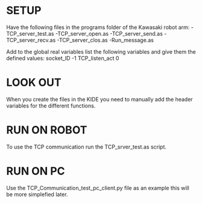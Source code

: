 # SETUP
Have the following files in the programs folder of the Kawasaki robot arm:
-TCP_server_test.as
-TCP_server_open.as
-TCP_server_send.as
-TCP_server_recv.as
-TCP_server_clos.as
-Run_message.as

Add to the global real variables list the following variables and give them the defined values:
socket_ID		-1
TCP_listen_act	0

# LOOK OUT
When you create the files in the KIDE you need to manually add the header variables for the different functions.

# RUN ON ROBOT
To use the TCP communication run the TCP_srver_test.as script.

# RUN ON PC
Use the TCP_Communication_test_pc_client.py file as an example this will be more simplefied later.